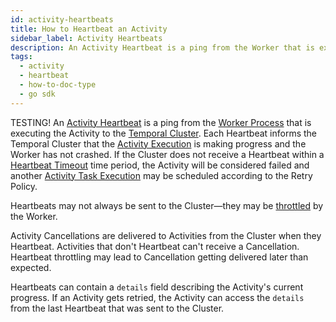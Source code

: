 ```yaml
---
id: activity-heartbeats
title: How to Heartbeat an Activity
sidebar_label: Activity Heartbeats
description: An Activity Heartbeat is a ping from the Worker that is executing the Activity to the Temporal Cluster.
tags:
  - activity
  - heartbeat
  - how-to-doc-type
  - go sdk
---
```


TESTING!
An [Activity Heartbeat](/concepts/what-is-an-activity-heartbeat) is a ping from the [Worker Process](/concepts/what-is-a-worker-process) that is executing the Activity to the [Temporal Cluster](/concepts/what-is-a-temporal-cluster).
Each Heartbeat informs the Temporal Cluster that the [Activity Execution](/concepts/what-is-an-activity-execution) is making progress and the Worker has not crashed.
If the Cluster does not receive a Heartbeat within a [Heartbeat Timeout](/concepts/what-is-a-heartbeat-timeout) time period, the Activity will be considered failed and another [Activity Task Execution](/concepts/what-is-an-activity-task-execution) may be scheduled according to the Retry Policy.

Heartbeats may not always be sent to the Cluster—they may be [throttled](/concepts/what-is-an-activity-heartbeat#throttling) by the Worker.

Activity Cancellations are delivered to Activities from the Cluster when they Heartbeat. Activities that don't Heartbeat can't receive a Cancellation.
Heartbeat throttling may lead to Cancellation getting delivered later than expected.

Heartbeats can contain a `details` field describing the Activity's current progress.
If an Activity gets retried, the Activity can access the `details` from the last Heartbeat that was sent to the Cluster.
